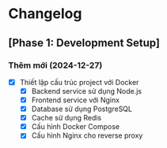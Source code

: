 # Changelog

## [Phase 1: Development Setup]

### Thêm mới (2024-12-27)
- [x] Thiết lập cấu trúc project với Docker
  - [x] Backend service sử dụng Node.js
  - [x] Frontend service với Nginx
  - [x] Database sử dụng PostgreSQL
  - [x] Cache sử dụng Redis
  - [x] Cấu hình Docker Compose
  - [x] Cấu hình Nginx cho reverse proxy 